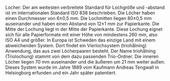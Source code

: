 Locher: Der am weitesten verbreitete Standard für Lochgröße und -abstand ist im internationalen Standard ISO 838 beschrieben. Die Löcher haben einen Durchmesser von 6±0,5 mm. Die Lochmitten liegen 80±0,5 mm auseinander und haben einen Abstand von 12±1 mm zur Papierkante. Die Mitte der Lochung liegt in der Mitte der Papierkante. Diese Lochung eignet sich für alle Papierformate mit einer Höhe von mindestens 260 mm, also ISO A4 und größer. In Europa ist Schweden das einzige Land mit einem abweichenden System. Dort findet ein Vierlochsystem (triohålning) Anwendung, das aus zwei Löcherpaaren besteht. Der Name triohålning (Triolochung) stammt von dem dazu passenden Trio-Ordner. Die inneren Löcher liegen 70 mm auseinander und die äußeren um 21 mm weiter außen. Dieses System wurde im Jahre 1889 vom Kaufmann Andreas Tengwall in Helsingborg erfunden und ein Jahr später patentiert.
